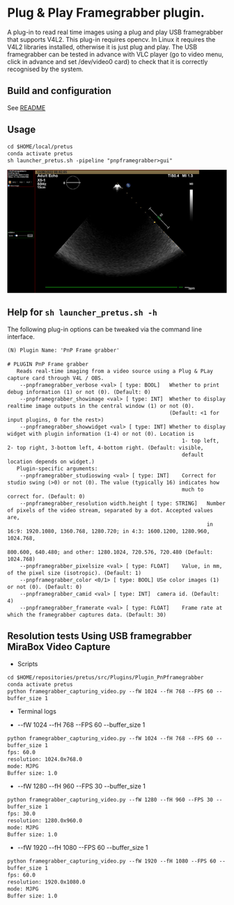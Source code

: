 # Plug & Play Framegrabber plugin.
A plug-in to read real time images using a plug and play USB framegrabber that supports V4L2.
This plug-in requires opencv. In Linux it requires the V4L2 libraries installed, otherwise it is just plug and play.
The USB framegrabber can be tested in advance with VLC player (go to video menu, click in advance and set /dev/video0 card) to check that it is correctly recognised by the system.

## Build and configuration
See [README](../../../README.md#building-pretus)

## Usage
``` 
cd $HOME/local/pretus
conda activate pretus
sh launcher_pretus.sh -pipeline "pnpframegrabber>gui"
```

![launcher](../../../Art/launcher_pretus_sh_pipeline_pnpframegrabber_gui.png)

## Help for `sh launcher_pretus.sh -h`
The following plug-in options can be tweaked via the command line interface.
```
(N) Plugin Name: 'PnP Frame grabber'

# PLUGIN PnP Frame grabber
   Reads real-time imaging from a video source using a Plug & PLay capture card through V4L / OBS.
	--pnpframegrabber_verbose <val> [ type: BOOL]	Whether to print debug information (1) or not (0). (Default: 0) 
	--pnpframegrabber_showimage <val> [ type: INT]	Whether to display realtime image outputs in the central window (1) or not (0). 
                                               		(Default: <1 for input plugins, 0 for the rest>) 
	--pnpframegrabber_showwidget <val> [ type: INT]	Whether to display widget with plugin information (1-4) or not (0). Location is 
                                                		1- top left, 2- top right, 3-bottom left, 4-bottom right. (Default: visible, 
                                                		default location depends on widget.) 
   Plugin-specific arguments:
	--pnpframegrabber_studioswing <val> [ type: INT]	Correct for studio swing (>0) or not (0). The value (typically 16) indicates how 
                                                 		much to correct for. (Default: 0) 
	--pnpframegrabber_resolution width.height [ type: STRING]	Number of pixels of the video stream, separated by a dot. Accepted values are, 
                                                          		in 16:9: 1920.1080, 1360.768, 1280.720; in 4:3: 1600.1200, 1280.960, 1024.768, 
                                                          		800.600, 640.480; and other: 1280.1024, 720.576, 720.480 (Default: 1024.768) 
	--pnpframegrabber_pixelsize <val> [ type: FLOAT]	Value, in mm, of the pixel size (isotropic). (Default: 1) 
	--pnpframegrabber_color <0/1> [ type: BOOL]	USe color images (1) or not (0). (Default: 0) 
	--pnpframegrabber_camid <val> [ type: INT]	camera id. (Default: 4) 
	--pnpframegrabber_framerate <val> [ type: FLOAT]	Frame rate at which the framegrabber captures data. (Default: 30) 

```

## Resolution tests Using USB framegrabber MiraBox Video Capture
* Scripts 
```
cd $HOME/repositories/pretus/src/Plugins/Plugin_PnPframegrabber
conda activate pretus 
python framegrabber_capturing_video.py --fW 1024 --fH 768 --FPS 60 --buffer_size 1 
```

* Terminal logs

 * --fW 1024 --fH 768 --FPS 60 --buffer_size 1 
``` 
python framegrabber_capturing_video.py --fW 1024 --fH 768 --FPS 60 --buffer_size 1 
fps: 60.0
resolution: 1024.0x768.0
mode: MJPG
Buffer size: 1.0
```

 * --fW 1280 --fH 960 --FPS 30 --buffer_size 1
``` 
python framegrabber_capturing_video.py --fW 1280 --fH 960 --FPS 30 --buffer_size 1
fps: 30.0
resolution: 1280.0x960.0
mode: MJPG
Buffer size: 1.0
``` 

 * --fW 1920 --fH 1080 --FPS 60 --buffer_size 1
``` 
python framegrabber_capturing_video.py --fW 1920 --fH 1080 --FPS 60 --buffer_size 1
fps: 60.0
resolution: 1920.0x1080.0
mode: MJPG
Buffer size: 1.0
```